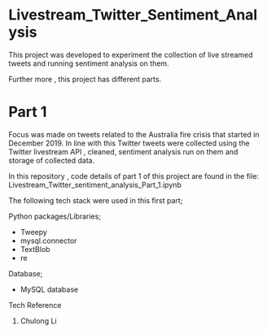 # Livestream_Twitter_Sentiment_Analysis

This project was developed  to experiment the collection of live streamed tweets and running sentiment analysis on them. 

Further more , this project has different parts. 


# Part 1 

Focus was made on tweets related to the Australia fire crisis that started in December 2019. In line with this Twitter tweets were collected using the Twitter livestream API , cleaned, sentiment analysis run on them and storage of collected data.

In this repository , code details of part 1 of this project are found in the file: Livestream_Twitter_sentiment_analysis_Part_1.ipynb 

The following tech stack were used in this first part; 


Python packages/Libraries; 
* Tweepy
* mysql.connector
* TextBlob
* re

Database; 
* MySQL database


Tech Reference 
1. Chulong Li





